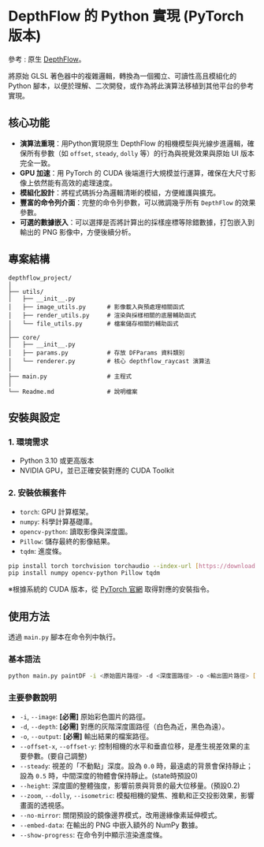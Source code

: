 # DepthFlow 的 Python 實現 (PyTorch 版本)

參考 : 原生 [DepthFlow](https://github.com/BrokenSource/DepthFlow)。

將原始 GLSL 著色器中的複雜邏輯，轉換為一個獨立、可讀性高且模組化的 Python 腳本，以便於理解、二次開發，或作為將此演算法移植到其他平台的參考實現。

## 核心功能

* **演算法重現**：用Python實現原生 DepthFlow 的相機模型與光線步進邏輯，確保所有參數（如 `offset`, `steady`, `dolly` 等）的行為與視覺效果與原始 UI 版本完全一致。
* **GPU 加速**：用 PyTorch 的 CUDA 後端進行大規模並行運算，確保在大尺寸影像上依然能有高效的處理速度。
* **模組化設計**：將程式碼拆分為邏輯清晰的模組，方便維護與擴充。
* **豐富的命令列介面**：完整的命令列參數，可以微調幾乎所有 `DepthFlow` 的效果參數。
* **可選的數據嵌入**：可以選擇是否將計算出的採樣座標等除錯數據，打包嵌入到輸出的 PNG 影像中，方便後續分析。

## 專案結構

```
depthflow_project/
│
├── utils/
│   ├── __init__.py         
│   ├── image_utils.py      # 影像載入與預處理相關函式
│   ├── render_utils.py     # 渲染與採樣相關的底層輔助函式
│   └── file_utils.py       # 檔案儲存相關的輔助函式
│
├── core/
│   ├── __init__.py         
│   ├── params.py           # 存放 DFParams 資料類別
│   └── renderer.py         # 核心 depthflow_raycast 演算法
│
├── main.py                 # 主程式
│
└── Readme.md               # 說明檔案
```

## 安裝與設定

### 1. 環境需求

* Python 3.10 或更高版本
* NVIDIA GPU，並已正確安裝對應的 CUDA Toolkit

### 2. 安裝依賴套件


* `torch`: GPU 計算框架。
* `numpy`: 科學計算基礎庫。
* `opencv-python`: 讀取影像與深度圖。
* `Pillow`: 儲存最終的影像結果。
* `tqdm`: 進度條。


```bash
pip install torch torchvision torchaudio --index-url [https://download.pytorch.org/whl/cu121](https://download.pytorch.org/whl/cu121)
pip install numpy opencv-python Pillow tqdm
```
※根據系統的 CUDA 版本，從 [PyTorch 官網](https://pytorch.org/get-started/locally/) 取得對應的安裝指令。

## 使用方法

透過 `main.py` 腳本在命令列中執行。

### 基本語法

```bash
python main.py paintDF -i <原始圖片路徑> -d <深度圖路徑> -o <輸出圖片路徑> [可選參數...]
```


### 主要參數說明

* `-i`, `--image`: **[必需]** 原始彩色圖片的路徑。
* `-d`, `--depth`: **[必需]** 對應的灰階深度圖路徑（白色為近，黑色為遠）。
* `-o`, `--output`: **[必需]** 輸出結果的檔案路徑。
* `--offset-x`, `--offset-y`: 控制相機的水平和垂直位移，是產生視差效果的主要參數。(要自己調整)
* `--steady`: 視差的「不動點」深度。設為 `0.0` 時，最遠處的背景會保持靜止；設為 `0.5` 時，中間深度的物體會保持靜止。(state時預設0)
* `--height`: 深度圖的整體強度，影響前景與背景的最大位移量。(預設0.2)
* `--zoom`, `--dolly`, `--isometric`: 模擬相機的變焦、推軌和正交投影效果，影響畫面的透視感。
* `--no-mirror`: 關閉預設的鏡像邊界模式，改用邊緣像素延伸模式。
* `--embed-data`: 在輸出的 PNG 中嵌入額外的 NumPy 數據。
* `--show-progress`: 在命令列中顯示渲染進度條。
